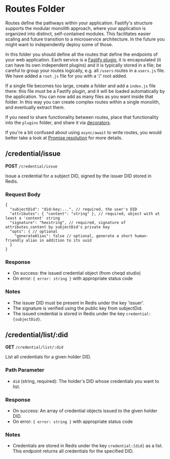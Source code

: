 # Routes Folder

Routes define the pathways within your application.
Fastify's structure supports the modular monolith approach, where your
application is organized into distinct, self-contained modules.
This facilitates easier scaling and future transition to a microservice architecture.
In the future you might want to independently deploy some of those.

In this folder you should define all the routes that define the endpoints
of your web application.
Each service is a [Fastify
plugin](https://fastify.dev/docs/latest/Reference/Plugins/), it is
encapsulated (it can have its own independent plugins) and it is
typically stored in a file; be careful to group your routes logically,
e.g. all `/users` routes in a `users.js` file. We have added
a `root.js` file for you with a '/' root added.

If a single file becomes too large, create a folder and add a `index.js` file there:
this file must be a Fastify plugin, and it will be loaded automatically
by the application. You can now add as many files as you want inside that folder.
In this way you can create complex routes within a single monolith,
and eventually extract them.

If you need to share functionality between routes, place that
functionality into the `plugins` folder, and share it via
[decorators](https://fastify.dev/docs/latest/Reference/Decorators/).

If you're a bit confused about using `async/await` to write routes, you would
better take a look at [Promise resolution](https://fastify.dev/docs/latest/Reference/Routes/#promise-resolution) for more details.

## /credential/issue

**POST** `/credential/issue`

Issue a credential for a subject DID, signed by the issuer DID stored in Redis.

### Request Body

```
{
  "subjectDid": "did:key:...", // required, the user's DID
  "attributes": { "content": "string" }, // required, object with at least a 'content' string
  "signature": "hexstring", // required, signature of attributes.content by subjectDid's private key
  "opts": { // optional
    "generateAlias": false // optional, generate a short human-friendly alias in addition to its uuid
  }
}
```

### Response

- On success: the issued credential object (from cheqd studio)
- On error: `{ error: string }` with appropriate status code

### Notes

- The issuer DID must be present in Redis under the key 'issuer'.
- The signature is verified using the public key from subjectDid.
- The issued credential is stored in Redis under the key `credential:{subjectDid}`.

## /credential/list/:did

**GET** `/credential/list/:did`

List all credentials for a given holder DID.

### Path Parameter

- `did` (string, required): The holder's DID whose credentials you want to list.

### Response

- On success: An array of credential objects issued to the given holder DID.
- On error: `{ error: string }` with appropriate status code

### Notes

- Credentials are stored in Redis under the key `credential:{did}` as a list. This endpoint returns all credentials for the specified DID.
